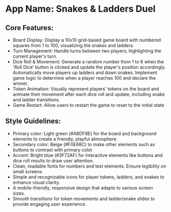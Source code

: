 # **App Name**: Snakes & Ladders Duel

## Core Features:

- Board Display: Display a 10x10 grid-based game board with numbered squares from 1 to 100, visualizing the snakes and ladders.
- Turn Management: Handle turns between two players, highlighting the current player's turn.
- Dice Roll & Movement: Generate a random number from 1 to 6 when the 'Roll Dice' button is clicked and update the player's position accordingly.  Automatically move players up ladders and down snakes. Implement game logic to determine when a player reaches 100 and declare the winner.
- Token Animation: Visually represent players' tokens on the board and animate their movement after each dice roll and update, including snake and ladder transitions.
- Game Restart: Allow users to restart the game to reset to the initial state

## Style Guidelines:

- Primary color: Light green (#A8DF8E) for the board and background elements to create a friendly, playful atmosphere.
- Secondary color: Beige (#F0E68C) to make other elements such as buttons to contrast with primary color
- Accent: Bright blue (#3F72AF) for interactive elements like buttons and dice roll results to draw user attention.
- Clean, readable fonts for numbers and text elements. Ensure legibility on small screens.
- Simple and recognizable icons for player tokens, ladders, and snakes to enhance visual clarity.
- A mobile-friendly, responsive design that adapts to various screen sizes.
- Smooth transitions for token movements and ladder/snake slides to provide engaging user experience.